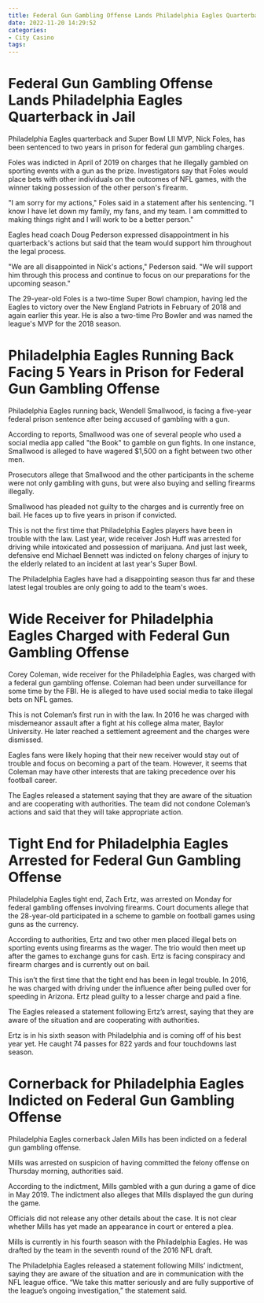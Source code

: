 ```yaml
---
title: Federal Gun Gambling Offense Lands Philadelphia Eagles Quarterback in Jail
date: 2022-11-20 14:29:52
categories:
- City Casino
tags:
---
```



#  Federal Gun Gambling Offense Lands Philadelphia Eagles Quarterback in Jail

Philadelphia Eagles quarterback and Super Bowl LII MVP, Nick Foles, has been sentenced to two years in prison for federal gun gambling charges.

Foles was indicted in April of 2019 on charges that he illegally gambled on sporting events with a gun as the prize. Investigators say that Foles would place bets with other individuals on the outcomes of NFL games, with the winner taking possession of the other person's firearm.

"I am sorry for my actions," Foles said in a statement after his sentencing. "I know I have let down my family, my fans, and my team. I am committed to making things right and I will work to be a better person."

Eagles head coach Doug Pederson expressed disappointment in his quarterback's actions but said that the team would support him throughout the legal process.

"We are all disappointed in Nick's actions," Pederson said. "We will support him through this process and continue to focus on our preparations for the upcoming season."

The 29-year-old Foles is a two-time Super Bowl champion, having led the Eagles to victory over the New England Patriots in February of 2018 and again earlier this year. He is also a two-time Pro Bowler and was named the league's MVP for the 2018 season.

#  Philadelphia Eagles Running Back Facing 5 Years in Prison for Federal Gun Gambling Offense

Philadelphia Eagles running back, Wendell Smallwood, is facing a five-year federal prison sentence after being accused of gambling with a gun.

According to reports, Smallwood was one of several people who used a social media app called "the Book" to gamble on gun fights. In one instance, Smallwood is alleged to have wagered $1,500 on a fight between two other men.

Prosecutors allege that Smallwood and the other participants in the scheme were not only gambling with guns, but were also buying and selling firearms illegally.

Smallwood has pleaded not guilty to the charges and is currently free on bail. He faces up to five years in prison if convicted.

This is not the first time that Philadelphia Eagles players have been in trouble with the law. Last year, wide receiver Josh Huff was arrested for driving while intoxicated and possession of marijuana. And just last week, defensive end Michael Bennett was indicted on felony charges of injury to the elderly related to an incident at last year's Super Bowl.

The Philadelphia Eagles have had a disappointing season thus far and these latest legal troubles are only going to add to the team's woes.

#  Wide Receiver for Philadelphia Eagles Charged with Federal Gun Gambling Offense

Corey Coleman, wide receiver for the Philadelphia Eagles, was charged with a federal gun gambling offense. Coleman had been under surveillance for some time by the FBI. He is alleged to have used social media to take illegal bets on NFL games.

This is not Coleman’s first run in with the law. In 2016 he was charged with misdemeanor assault after a fight at his college alma mater, Baylor University. He later reached a settlement agreement and the charges were dismissed.

Eagles fans were likely hoping that their new receiver would stay out of trouble and focus on becoming a part of the team. However, it seems that Coleman may have other interests that are taking precedence over his football career.

The Eagles released a statement saying that they are aware of the situation and are cooperating with authorities. The team did not condone Coleman’s actions and said that they will take appropriate action.

#  Tight End for Philadelphia Eagles Arrested for Federal Gun Gambling Offense

Philadelphia Eagles tight end, Zach Ertz, was arrested on Monday for federal gambling offenses involving firearms. Court documents allege that the 28-year-old participated in a scheme to gamble on football games using guns as the currency.

According to authorities, Ertz and two other men placed illegal bets on sporting events using firearms as the wager. The trio would then meet up after the games to exchange guns for cash. Ertz is facing conspiracy and firearm charges and is currently out on bail.

This isn’t the first time that the tight end has been in legal trouble. In 2016, he was charged with driving under the influence after being pulled over for speeding in Arizona. Ertz plead guilty to a lesser charge and paid a fine.

The Eagles released a statement following Ertz’s arrest, saying that they are aware of the situation and are cooperating with authorities.

Ertz is in his sixth season with Philadelphia and is coming off of his best year yet. He caught 74 passes for 822 yards and four touchdowns last season.

#  Cornerback for Philadelphia Eagles Indicted on Federal Gun Gambling Offense

Philadelphia Eagles cornerback Jalen Mills has been indicted on a federal gun gambling offense. 

Mills was arrested on suspicion of having committed the felony offense on Thursday morning, authorities said.

According to the indictment, Mills gambled with a gun during a game of dice in May 2019. The indictment also alleges that Mills displayed the gun during the game.

Officials did not release any other details about the case. It is not clear whether Mills has yet made an appearance in court or entered a plea.

Mills is currently in his fourth season with the Philadelphia Eagles. He was drafted by the team in the seventh round of the 2016 NFL draft. 

The Philadelphia Eagles released a statement following Mills’ indictment, saying they are aware of the situation and are in communication with the NFL league office. “We take this matter seriously and are fully supportive of the league’s ongoing investigation,” the statement said.